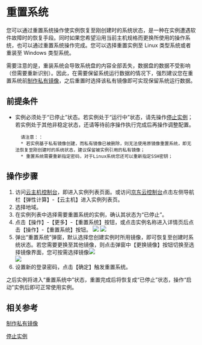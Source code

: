 # 重置系统

您可以通过重置系统操作使实例恢复至刚创建时的系统状态，是一种在实例遭遇软件故障时的恢复手段。同时如果您希望沿用当前主机规格而更换所使用的操作系统，也可以通过重置系统操作完成。您可以选择重置实例至 Linux 类型系统或者重装至 Windows 类型系统。

需要注意的是，重装系统会导致系统盘的内容全部丢失，数据盘的数据不受影响（但需要重新识别）。因此，在需要保留系统运行数据的情况下，强烈建议您在重置系统前[制作私有镜像](http://docs.jdcloud.com/cn/virtual-machines/create-private-image)，之后重置时选择该私有镜像即可实现保留系统运行数据。

## 前提条件

* 实例必须处于“已停止”状态。若实例处于“运行中”状态，请先操作[停止实例](Stop-Instance.md)；若实例处于其他非稳定状态，还请等待前序操作执行完成后再操作调整配置。
	
		请注意：：
		* 若实例基于私有镜像创建，而私有镜像已被删除，则无法使用原镜像重置系统，即无法恢复至刚创建时的系统状态，建议保留被实例引用的私有镜像；
		* 重置系统需要重新指定密码，对于Linux系统您还可以重新指定SSH密钥；


## 操作步骤
1. 访问[云主机控制台](https://cns-console.jdcloud.com/host/compute/list)，即进入实例列表页面。或访问[京东云控制台](https://console.jdcloud.com)点击左侧导航栏【弹性计算】-【云主机】进入实例列表页。
2. 选择地域。
3. 在实例列表中选择需要重置系统的实例，确认其状态为“已停止”。
4. 点击【操作】-【更多】-【重置系统】按钮，或点击实例名称进入详情页后点击【操作】-【重置系统】按钮。
![](../../../../../image/vm/rebuild1.png) ![](../../../../../image/vm/rebuild2.png)
5. 弹出“重置系统”弹窗，默认选择您创建实例时所用镜像，即可恢复至创建时系统状态。若您需要更换至其他镜像，则点击弹窗中【更换镜像】按钮切换至选择镜像界面，您可按需选择镜像![](../../../../../image/vm/rebuild4.png)<br>![](../../../../../image/vm/rebuild5.png)
6. 设置新的登录密码，点击【确定】触发重置系统。

之后实例将进入“重置系统中”状态，重置完成后将恢复成“已停止”状态，操作“启动”实例后即可正常使用实例。
## 相关参考

[制作私有镜像](http://docs.jdcloud.com/cn/virtual-machines/create-private-image)


[停止实例](Stop-Instance.md)
